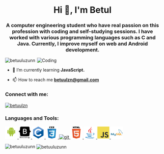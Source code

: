 <h1 align="center">Hi 👋, I'm Betul</h1>
<h3 align="center">A computer engineering student who have real passion on this profession with coding and self-studying sessions. I have worked with various programming languages such as C and Java. Currently, I improve myself on web and Android development.</h3>
<img align="right" alt="Coding" width="400" src="https://media.tenor.com/PDvcHKkIewAAAAAd/lofi-hiphop-radio-beats-to-relax-study-to.gif">
<p align="left"> <img src="https://komarev.com/ghpvc/?username=betuuluzunn&label=Profile%20views&color=0e75b6&style=flat" alt="betuuluzunn" /> </p>

- 🌱 I’m currently learning **JavaScript.**

- 📫 How to reach me **betuulzn@gmail.com**

<h3 align="left">Connect with me:</h3>
<p align="left">
<a href="https://linkedin.com/in/betuulzn" target="blank"><img align="center" src="https://raw.githubusercontent.com/rahuldkjain/github-profile-readme-generator/master/src/images/icons/Social/linked-in-alt.svg" alt="betuulzn" height="30" width="40" /></a>
</p>

<h3 align="left">Languages and Tools:</h3>
<p align="left"> <a href="https://developer.android.com" target="_blank" rel="noreferrer"> <img src="https://raw.githubusercontent.com/devicons/devicon/master/icons/android/android-original-wordmark.svg" alt="android" width="40" height="40"/> </a> <a href="https://getbootstrap.com" target="_blank" rel="noreferrer"> <img src="https://raw.githubusercontent.com/devicons/devicon/master/icons/bootstrap/bootstrap-plain-wordmark.svg" alt="bootstrap" width="40" height="40"/> </a> <a href="https://www.cprogramming.com/" target="_blank" rel="noreferrer"> <img src="https://raw.githubusercontent.com/devicons/devicon/master/icons/c/c-original.svg" alt="c" width="40" height="40"/> </a> <a href="https://www.w3schools.com/css/" target="_blank" rel="noreferrer"> <img src="https://raw.githubusercontent.com/devicons/devicon/master/icons/css3/css3-original-wordmark.svg" alt="css3" width="40" height="40"/> </a> <a href="https://git-scm.com/" target="_blank" rel="noreferrer"> <img src="https://www.vectorlogo.zone/logos/git-scm/git-scm-icon.svg" alt="git" width="40" height="40"/> </a> <a href="https://www.w3.org/html/" target="_blank" rel="noreferrer"> <img src="https://raw.githubusercontent.com/devicons/devicon/master/icons/html5/html5-original-wordmark.svg" alt="html5" width="40" height="40"/> </a> <a href="https://www.java.com" target="_blank" rel="noreferrer"> <img src="https://raw.githubusercontent.com/devicons/devicon/master/icons/java/java-original.svg" alt="java" width="40" height="40"/> </a> <a href="https://developer.mozilla.org/en-US/docs/Web/JavaScript" target="_blank" rel="noreferrer"> <img src="https://raw.githubusercontent.com/devicons/devicon/master/icons/javascript/javascript-original.svg" alt="javascript" width="40" height="40"/> </a> <a href="https://www.mysql.com/" target="_blank" rel="noreferrer"> <img src="https://raw.githubusercontent.com/devicons/devicon/master/icons/mysql/mysql-original-wordmark.svg" alt="mysql" width="40" height="40"/> </a> </p>

<p><img align="left" src="https://github-readme-stats.vercel.app/api/top-langs?username=betuuluzunn&show_icons=true&locale=en&layout=compact" alt="betuuluzunn" /></p>

<p>&nbsp;<img align="center" src="https://github-readme-stats.vercel.app/api?username=betuuluzunn&show_icons=true&locale=en" alt="betuuluzunn" /></p>
